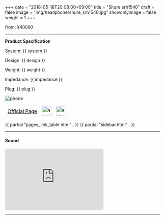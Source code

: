 +++
date = "2018-05-18T20:08:00+09:00"
title = "Shure srh1540"
draft = false
image = "img/headphone/shure_srh1540.jpg"
showonlyimage = false
weight = 1
+++

[1]: /img/headphone/shure_srh1540.jpg

<p class="txtR">from: ¥40000</p>  

<!--more-->

---


**Product Specification**  

<div id="spec">
<p>System: {{ system }}</p>
<p>Design: {{ design }}</p>
<p>Weight: {{ weight }}</p>
<p>Impedance: {{ impedance }}</p>
<p>Plug: {{ plug }}</p>
</div>

![phone][1]

<div id="pages">
<table>
<thead>
<tr>
<td><a href="https://www.shure.co.jp/products/headphones/srh1540">Official Page</a></td>
<td>
<a href="https://www.amazon.co.jp/SHURE-%E3%83%98%E3%83%83%E3%83%89%E3%83%9B%E3%83%B3-%E3%82%B9%E3%82%BF%E3%82%B8%E3%82%AA%E7%94%A8-SRH1540-%E3%80%90%E5%9B%BD%E5%86%85%E6%AD%A3%E8%A6%8F%E5%93%81%E3%80%91/dp/B00H1FIJBY">
<img alt="amazon" src="/img/logo/amazon_logo.png" height="30px" />
</a>
</td>
<td>
<a href="http://www.e-earphone.jp/shop/shopdetail.html?brandcode=002003000012&search=srh1540&sort=price_desc">
<img alt="e☆イヤホン" src="/img/logo/e_iyahon.png" height="30px" />
</a>
</td>
</tr>
</thead>
</table>
</div>

{{ partial "pages_link_table.html" . }}
{{ partial "sidebar.html" . }}



---

#### Sound 

<div class="center">
  <iframe width="320" height="200" src="https://www.youtube.com/embed/aAPlpMPoP3Q" frameborder="0" allow="autoplay; encrypted-media" allowfullscreen></iframe>
</div>

---

<script>
var spec= new Vue({
  el: '#spec',
  data: {
    system: "Dynamic",
    design: "Closed-Back",
    weight: "286g",
    impedance: "46Ω",
    plug: "stereo mini (3.5mm)",
  }
})
</script>
